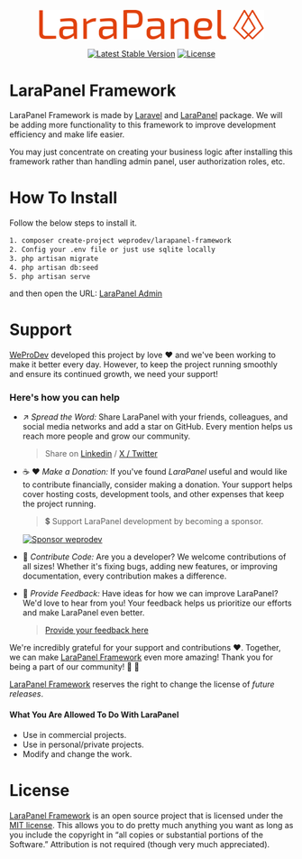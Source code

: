 <p align="center"><a href="https://laravel.com" target="_blank"><img src="https://raw.githubusercontent.com/weprodev/LaraPanel/master/src/Presentation/Panel/Stub/Public/logo.png" width="400" alt="LaraPanel Logo"></a></p>

<p align="center">
<a href="https://packagist.org/packages/weprodev/larapanel-framework"><img src="https://img.shields.io/packagist/v/weprodev/larapanel-framework" alt="Latest Stable Version"></a>
<a href="https://packagist.org/packages/weprodev/larapanel-framework"><img src="https://img.shields.io/packagist/l/weprodev/larapanel-framework" alt="License"></a>
</p>

# LaraPanel Framework

LaraPanel Framework is made by [Laravel](laravel.com) and [LaraPanel](https://github.com/weprodev/LaraPanel) package. We will be adding more functionality to this framework to improve development efficiency and make life easier.

You may just concentrate on creating your business logic after installing this framework rather than handling admin panel, user authorization roles, etc.

# How To Install
Follow the below steps to install it.
```
1. composer create-project weprodev/larapanel-framework
2. Config your .env file or just use sqlite locally
3. php artisan migrate
4. php artisan db:seed
5. php artisan serve
```
 and then open the URL: [LaraPanel Admin](http://127.0.0.1:8000/lp-admin/sign-in)

# Support

[WeProDev](https://weprodev.com) developed this project by love ❤️ and we've been working to make it better every day. However, to keep the project running smoothly and ensure its continued growth, we need your support!

### Here's how you can help

- ↗️ _Spread the Word:_ Share LaraPanel with your friends, colleagues, and social media networks and add a star on GitHub. Every mention helps us reach more people and grow our community.
  > Share on [Linkedin]() / [X / Twitter](https://x.com/intent/tweet?text=Excited%20to%20share%20an%20awesome%20%23Laravel%20package%20I%20discovered%20with%20%23WeProDev%20team!%20🚀%20Check%20it%20out%20here:&url=https%3A%2F%2Flarapanel.weprodev.com%20%20%23developers)
- ☕ ❤️ _Make a Donation:_ If you've found _LaraPanel_ useful and would like to contribute financially, consider making a donation. Your support helps cover hosting costs, development tools, and other expenses that keep the project running.

  > 💲 Support LaraPanel development by becoming a sponsor. 

  [![Sponsor weprodev](https://img.shields.io/badge/Sponsor-weprodev-blue.svg)](https://github.com/sponsors/weprodev)

- 💪 _Contribute Code:_ Are you a developer? We welcome contributions of all sizes! Whether it's fixing bugs, adding new features, or improving documentation, every contribution makes a difference.
- 💭 _Provide Feedback:_ Have ideas for how we can improve LaraPanel? We'd love to hear from you! Your feedback helps us prioritize our efforts and make LaraPanel even better.
  > [Provide your feedback here](#)

We're incredibly grateful for your support and contributions ❤️. Together, we can make [LaraPanel Framework](https://github.com/weprodev/LaraPanel-Framework) even more amazing! Thank you for being a part of our community! 🙏 🙌

[LaraPanel Framework](https://github.com/weprodev/LaraPanel-Framework) reserves the right to change the license of _future releases_.

#### What You Are Allowed To Do With LaraPanel

- Use in commercial projects.
- Use in personal/private projects.
- Modify and change the work.


# License

[LaraPanel Framework](https://github.com/weprodev/LaraPanel-Framework) is an open source project that is licensed under the [MIT license](https://opensource.org/licenses/MIT). This allows you to do pretty much anything you want as long as you include the copyright in “all copies or substantial portions of the Software.” Attribution is not required (though very much appreciated).
